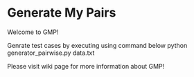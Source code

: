 # Generate My Pairs

Welcome to GMP!

Genrate test cases by executing using command below
python generator_pairwise.py data.txt

Please visit wiki page for more information about GMP!
